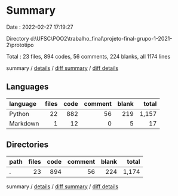# Summary

Date : 2022-02-27 17:19:27

Directory d:\UFSC\POO2\trabalho_final\projeto-final-grupo-1-2021-2\prototipo

Total : 23 files,  894 codes, 56 comments, 224 blanks, all 1174 lines

summary / [details](details.md) / [diff summary](diff.md) / [diff details](diff-details.md)

## Languages
| language | files | code | comment | blank | total |
| :--- | ---: | ---: | ---: | ---: | ---: |
| Python | 22 | 882 | 56 | 219 | 1,157 |
| Markdown | 1 | 12 | 0 | 5 | 17 |

## Directories
| path | files | code | comment | blank | total |
| :--- | ---: | ---: | ---: | ---: | ---: |
| . | 23 | 894 | 56 | 224 | 1,174 |

summary / [details](details.md) / [diff summary](diff.md) / [diff details](diff-details.md)